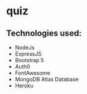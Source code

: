 # quiz

## Technologies used:
* NodeJs
* ExpressJS
* Bootstrap 5
* Auth0
* FontAwesome
* MongoDB Atlas Database
* Heroku
